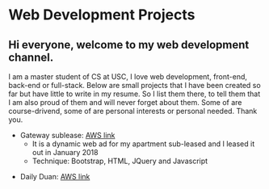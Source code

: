 # Web Development Projects

## Hi everyone, welcome to my web development channel. 
I am a master student of CS at USC, I love web development, front-end, back-end or full-stack. Below are small projects that I have been created so far but have little to write in my resume. So I list them there, to tell them that I am also proud of them and will never forget about them. Some of are course-drivend, some of are personal interests or personal needed. Thank you.

- Gateway sublease: [AWS link](http://dwjsublease.s3-website-us-west-1.amazonaws.com)
  - It is a dynamic web ad for my apartment sub-leased and I leased it out in January 2018
  - Technique: Bootstrap, HTML, JQuery and Javascript

* Daily Duan: [AWS link](http://dailyduan.s3-website-us-west-1.amazonaws.com)


